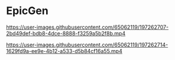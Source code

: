 # EpicGen

https://user-images.githubusercontent.com/65062119/197262707-2bd49def-bdb8-4dce-8888-f3259a5b2f8b.mp4

https://user-images.githubusercontent.com/65062119/197262714-1629fd9a-ee9e-4b12-a533-d5b84cf16a55.mp4
